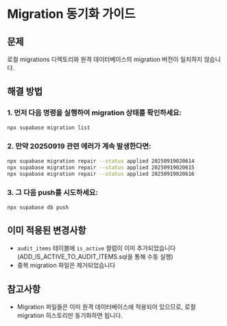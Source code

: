 # Migration 동기화 가이드

## 문제
로컬 migrations 디렉토리와 원격 데이터베이스의 migration 버전이 일치하지 않습니다.

## 해결 방법

### 1. 먼저 다음 명령을 실행하여 migration 상태를 확인하세요:
```bash
npx supabase migration list
```

### 2. 만약 20250919 관련 에러가 계속 발생한다면:
```bash
npx supabase migration repair --status applied 20250919020614
npx supabase migration repair --status applied 20250919020615
npx supabase migration repair --status applied 20250919020616
```

### 3. 그 다음 push를 시도하세요:
```bash
npx supabase db push
```

## 이미 적용된 변경사항
- `audit_items` 테이블에 `is_active` 컬럼이 이미 추가되었습니다 (ADD_IS_ACTIVE_TO_AUDIT_ITEMS.sql을 통해 수동 실행)
- 중복 migration 파일은 제거되었습니다

## 참고사항
- Migration 파일들은 이미 원격 데이터베이스에 적용되어 있으므로, 로컬 migration 히스토리만 동기화하면 됩니다.
